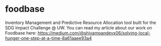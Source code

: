 # foodbase
Inventory Management and Predictive Resource Allocation tool built for the SDG Impact Challenge @ UW.
You can read my article about our work on Foodbase here: https://medium.com/@shivampandeyx06/solving-local-hunger-one-step-at-a-time-8a61aaee93a4
